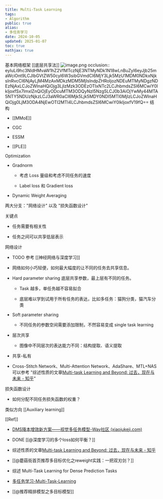 ```yaml
---
title: Multi-Task Learning
tags:
- Algorithm
public: true
alias:
- 多任务学习
date: 2024-10-05
updated: 2025-01-07
toc: true
mathjax: true
---
```


基本网络框架 [[底层共享法]]
![image.png](/assets/image_1736175324957_0.png)
occlusion:: eyIuLi9hc3NldHMvaW1hZ2VfMTczNjE3NTMyNDk1N18wLnBuZyI6eyJjb25maWciOnt9LCJlbGVtZW50cyI6W3sibGVmdCI6MjY3Ljk5MzU1MDM0NDkxNjksInRvcCI6NjAyLjM4MzAxMDkzMDM5MjIsIndpZHRoIjozNDEuMTMyNDgzNDEzNjAxLCJoZWlnaHQiOjg3LjIzMzk3ODEzOTIxNTc2LCJhbmdsZSI6MCwiY0lkIjoxfSx7ImxlZnQiOjEyODcuMTM3ODQyNzI5Nzg5LCJ0b3AiOjYwMy44MTA5NTY5NDUzNjkzLCJ3aWR0aCI6Mjk5Ljk5MDY0NDI5MTI0MjIzLCJoZWlnaHQiOjg0LjM3ODA4NjEwOTI2MTI4LCJhbmdsZSI6MCwiY0lkIjoxfV19fQ==
结构

  + [[MMoE]]

  + CGC

  + ESSM

  + [[PLE]]

Optimization

  + Gradnorm

    + 考虑 Loss 量级和考虑不同任务的速度

    + Label loss 和 Gradient loss

  + Dynamic Weight Averaging

两大分支："网络设计" 以及 "损失函数设计"

关键点

  + 任务需要有相关性

  + 任务之间可以共享低层表示

网络设计

  + TODO 参考 [[神经网络与深度学习]]

  + 网络如何小巧轻便，如何最大幅度的让不同的任务去共享信息。

  + Hard parameter sharing 底层共享参数，最上层有不同的任务。

    + Task 越多，单任务越不容易拟合

    + 底层难以学到试用于所有任务的表达，比如多任务：猫狗分类，猫汽车分类

  + Soft parameter sharing

    + 不同任务的参数空间需要添加限制，不然容易变成 single task learning

  + 层次共享

    + 图像中不同层次的表达能力不同：结构提取、语义提取

  + 共享-私有

  + Cross-Stitch Network、Multi-Attention Network、AdaShare、MTL+NAS 可以参考 "综述性质的文章[Multi-task Learning and Beyond: 过去，现在与未来 - 知乎](https://zhuanlan.zhihu.com/p/138597214)"

损失函数设计

  + 如何分配不同任务损失函数的权重？

类似方向 [[Auxiliary learning]]

[[Ref]]

  + [DMS降本增效新方案——视觉多任务模型-Way社区 (xiaojukeji.com)](https://i.xiaojukeji.com/way/article/11062736)

  + DONE [[@深度学习的多个loss如何平衡？]]

  + 综述性质的文章[Multi-task Learning and Beyond: 过去，现在与未来 - 知乎](https://zhuanlan.zhihu.com/p/138597214)

  + [[@蘑菇街首页推荐多目标优化之reweight实践：一把双刃剑？]]

  + 综述 Multi-Task Learning for Dense Prediction Tasks

  + [多任务学习-Multi-Task-Learning](https://wqw547243068.github.io/multi_task)

  + [[@推荐精排模型之多目标模型]]
